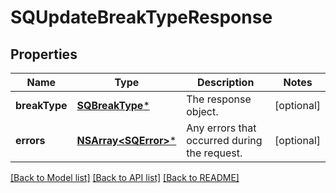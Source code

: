 # SQUpdateBreakTypeResponse

## Properties
Name | Type | Description | Notes
------------ | ------------- | ------------- | -------------
**breakType** | [**SQBreakType***](SQBreakType.md) | The response object. | [optional] 
**errors** | [**NSArray&lt;SQError&gt;***](SQError.md) | Any errors that occurred during the request. | [optional] 

[[Back to Model list]](../README.md#documentation-for-models) [[Back to API list]](../README.md#documentation-for-api-endpoints) [[Back to README]](../README.md)


